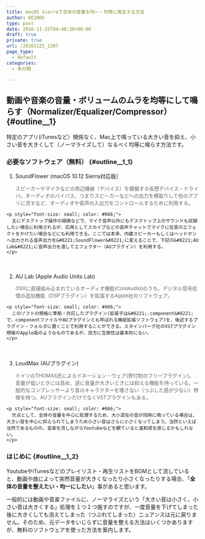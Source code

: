 ```yaml
---
title: macOS Sierraで全体の音量を均一・均等に再生する方法
author: KEINOS
type: post
date: 2016-11-25T04:48:20+00:00
draft: true
private: true
url: /20161125_1307
page_type:
  - default
categories:
  - 未分類

---
```

## 動画や音楽の音量・ボリュームのムラを均等にして鳴らす（Normalizer/Equalizer/Compressor） {#outline__1}

特定のアプリ(iTunesなど）関係なく、Mac上で鳴っている大きい音を抑え、小さい音を大きくして（ノーマライズして）なるべく均等に鳴らす方法です。

### 必要なソフトウェア（無料） {#outline__1_1}

  1. SoundFlower (macOS 10.12 Sierra対応版） <p style="font-size: small; color: #666;">
      スピーカーやマイクなどの周辺機器（デバイス）を模擬する仮想デバイス・ドライバ。オーディオのバイパス、つまりスピーカーなどへの出力を横取りして他のアプリに流すなど、オーディオや音声の入出力をコントロールするために利用する。
    </p>
    
    <p style="font-size: small; color: #666;">
      主にデスクトップ操作の録画などで、マイク音声以外にもデスクトップ上のサウンドも収録したい場合に利用されるが、応用としてスカイプなどの音声チャットでマイクに任意のエフェクトをかけたい場合などにも利用できる。ここでは本来、内蔵スピーカーもしくはヘッドホンへ出力される音声出力を&#8221;SoundFlower&#8221;に変えることで、下記の&#8221;AU Lab&#8221;に音声出力を渡してエフェクター（AUプラグイン）を利用する。
    </p>

　　

  2. AU Lab (Apple Audio Units Lab) <p style="font-size: small; color: #666;">
      OSXに直接組み込まれているオーディオ機能(CoreAudio)のうち、デジタル信号処理の追加機能（DSPプラグイン）を拡張するApple社のソフトウェア。
    </p>
    
    <p style="font-size: small; color: #666;">
      このソフトの規格に準拠・対応したプラグイン(拡張子は&#8221;.component&#8221;で、componentファイルやAUプラグインとも呼ばれる機能拡張ソフトウェア)を、後述するプラグイン・フォルダに置くことで利用することができる。スタインバーグ社のVSTプラグイン規格のApple版のようなものであるが、双方に互換性は基本的にない。
    </p>

　　

  3. LoudMax (AUプラグイン) <p style="font-size: small; color: #666;">
      ドイツのTHOMAS氏によるドネーション・ウェア(寄付制のフリープラグイン)。音量が低いときには高め、逆に音量が大きいときには抑える機能を持っている。一般的なコンプレッサーより音のキャラクターを壊さない（つぶした感が少ない）特徴を持つ。AUプラグインだけでなくVSTプラグインもある。
    </p>
    
    <p style="font-size: small; color: #666;">
      欠点として、全体の音量を中心に処理するため、大小混在の音が同時に鳴っている場合は、大きい音を中心に抑えられてしまうため小さい音はさらに小さくなってしまう。当然といえば当然であるものの、音楽を流しながらYoutubeなどを観ていると違和感を感じるかもしれない。
    </p>

### はじめに {#outline__1_2}

YoutubeやiTunesなどのプレイリスト・再生リストをBGMとして流していると、動画や曲によって突然音量が大きくなったり小さくなったりする場合、「**全体の音量を整えたい・均一にしたい**」事があると思います。

一般的には動画や音楽ファイルに、ノーマライズという「大きい音は小さく、小さい音は大きくする」処理を１つ１つ施すのですが、一度音量を下げてしまった後に大きくしても消えてしまった（つぶれてしまった）ニュアンスは元に戻りません。そのため、元データをいじらずに音量を整える方法はいくつかありますが、無料のソフトウェアを使った方法を案内します。
